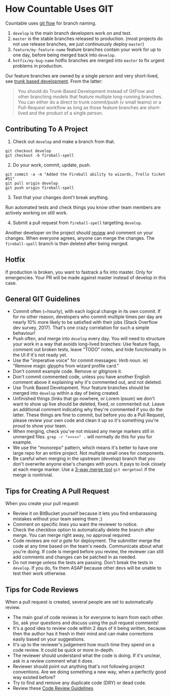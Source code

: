 # How Countable Uses GIT

Countable uses [git flow](https://jeffkreeftmeijer.com/git-flow/) for branch naming.
1. `develop` is the main branch developers work on and test.
1. `master` is the stable branches released to production. (most projects do not use release branches, we just continuously deploy `master`)
1. `feature/my-feature-name` feature branches contain your work for up to one day, before being merged back into `develop`.
1. `hotfix/my-bug-name` hotfix branches are merged into `master` to fix urgent problems in production.

Our feature branches are owned by a single person and very short-lived, see [trunk based development](https://paulhammant.com/2013/04/05/what-is-trunk-based-development/). From the latter:

> You should do Trunk-Based Development instead of GitFlow and other branching models that feature multiple long-running branches. 
> You can either do a direct to trunk commit/push (v small teams) or a Pull-Request workflow as long as those feature branches are short-lived and the product of a single person.

## Contributing To A Project

1. Check out `develop` and make a branch from that.

```
git checkout develop
git checkout -b fireball-spell
```

2. Do your work, commit, update, push.

```
git commit -a -m "Added the Fireball ability to wizards, Trello ticket #51"
git pull origin develop
git push origin fireball-spell
```

3. Test that your changes dont't break anything.

Run automated tests and check things you know other team members are actively working on still work.

4. Submit a pull request from `fireball-spell` targetting `develop`.

Another developer on the project should [review](#code-reviews) and comment on your changes. When everyone agrees, anyone can merge the changes. The `fireball-spell` branch is then deleted after being merged.

## Hotfix

If production is broken, you want to fastrack a fix into master. Only for emergencies. Your PR will be made against master instead of develop in this case.


## General GIT Guidelines

  * Commit often (~hourly), with each logical change in its own commit. If for no other reason, developers who commit multiple times per day are nearly 10% more likely to be satisfied with their jobs (Stack Overflow dev survey, 2017). That's one crazy correlation for such a simple behaviour!
  * Push often, and merge into `develop` every day. You will need to structure your work in a way that avoids long-lived branches: Use feature flags, comment out broken tests, leave "TODO" notes, and hide functionality in the UI if it's not ready yet.
  * Use the "imperative voice" for commit messages: *Verb* *noun*. ie) "Remove magic glpyphs from wizard profile card."
  * Don't commit example code. Remove or gitignore it.
  * Don't commit commented code, unless you have another English comment above it explaining why it's commented out, and not deleted.
  * Use Trunk Based Development. Your feature branches should be merged into `develop` within a day of being created.
  * Unfinished things (links that go nowhere, or Lorem Ipsum) we don't want to show up live should be deleted, fixed, or commented out. Leave an additional comment indicating why they're commented if you do the latter. These things are fine to commit, but before you do a Pull Request, please review your own code and clean it up so it's something you're proud to show your team.
  * When merging, check you've not missed any merge markers still in unmerged files. `grep -r ">>>>>" .` will normally do this for you for example.
  * We use the "monorepo" pattern, which means it's better to have one large repo for an entire project. Not multiple small ones for components.
  * Be careful when merging in the upstream (develop) branch that you don't overwrite anyone else's changes with yours. It pays to look closely at each merge marker. Use a [3-way merge tool](https://www.youtube.com/watch?v=GiXGYQ9Ah0U) `git mergetool` if the merge is nontrivial.

## Tips for Creating A Pull Request
When you create your pull request:
  * Review it on BitBucket yourself because it lets you find embarassing mistakes without your team seeing them ;)
  * Comment on specific lines you want the reviewer to notice.
  * Check the checkbox option to automatically delete the branch after merge.
You can merge right away, no approval required.
  * Code reviews are _not a gate_ for deployment. The submitter merge the code at any time based on the team's needs. Communicate about what you're doing. If code is merged before you review, the reviewer can still add comments and changes can be patched in as needed.
  * Do not merge unless the tests are passing. Don't break the tests in `develop`. If you do, fix them ASAP because other devs will be unable to test their work otherwise.

## Tips for Code Reviews
When a pull request is created, several people are set to automatically review.
  * The main goal of code reviews is for everyone to learn from each other. So, ask your questions and discuss using the pull request comments!
  * It's a good idea to review code within 2 days of it being written, because then the author has it fresh in their mind and can make corrections easily based on your suggestions.
  * It's up to the reviewer's judgement how much time they spend on a code review. It could be quick or more in-depth.
  * The reviewer should understand what the code is doing. If it's unclear, ask in a review comment what it does.
  * Reviewer should point out anything that's not following project conventions. Are we doing something a new way, when a perfectly good way existed before?
  * Try to find and remove any duplicate code (DRY) or dead code.
  * Review these [Code Review Guidelines](https://phauer.com/2018/code-review-guidelines/)
